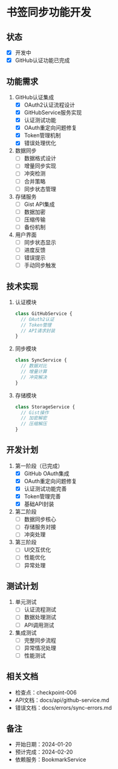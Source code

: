 # 书签同步功能开发

## 状态
- [x] 开发中
- [x] GitHub认证功能已完成

## 功能需求

1. GitHub认证集成
   - [x] OAuth2认证流程设计
   - [x] GitHubService服务实现
   - [x] 认证测试功能
   - [x] OAuth重定向问题修复
   - [x] Token管理机制
   - [x] 错误处理优化

2. 数据同步
   - [ ] 数据格式设计
   - [ ] 增量同步实现
   - [ ] 冲突检测
   - [ ] 合并策略
   - [ ] 同步状态管理

3. 存储服务
   - [ ] Gist API集成
   - [ ] 数据加密
   - [ ] 压缩传输
   - [ ] 备份机制

4. 用户界面
   - [ ] 同步状态显示
   - [ ] 进度反馈
   - [ ] 错误提示
   - [ ] 手动同步触发

## 技术实现

1. 认证模块
   ```typescript
   class GitHubService {
     // OAuth2认证
     // Token管理
     // API请求封装
   }
   ```

2. 同步模块
   ```typescript
   class SyncService {
     // 数据对比
     // 增量计算
     // 冲突解决
   }
   ```

3. 存储模块
   ```typescript
   class StorageService {
     // Gist操作
     // 加密解密
     // 压缩解压
   }
   ```

## 开发计划

1. 第一阶段（已完成）
   - [x] GitHub OAuth集成
   - [x] OAuth重定向问题修复
   - [x] 认证测试功能完善
   - [x] Token管理完善
   - [x] 基础API封装

2. 第二阶段
   - [ ] 数据同步核心
   - [ ] 存储服务对接
   - [ ] 冲突处理

3. 第三阶段
   - [ ] UI交互优化
   - [ ] 性能优化
   - [ ] 异常处理

## 测试计划

1. 单元测试
   - [ ] 认证流程测试
   - [ ] 数据处理测试
   - [ ] API调用测试

2. 集成测试
   - [ ] 完整同步流程
   - [ ] 异常情况处理
   - [ ] 性能测试

## 相关文档
- 检查点：checkpoint-006
- API文档：docs/api/github-service.md
- 错误文档：docs/errors/sync-errors.md

## 备注
- 开始日期：2024-01-20
- 预计完成：2024-02-20
- 依赖服务：BookmarkService 
